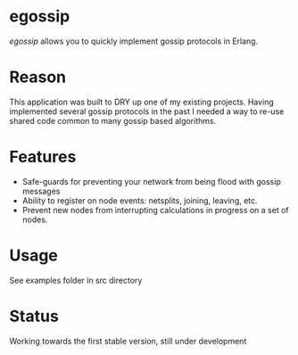 egossip
=======

*egossip* allows you to quickly implement gossip protocols in Erlang.

Reason
======

This application was built to DRY up one of my existing projects. Having
implemented several gossip protocols in the past I needed a way to re-use shared code common
to many gossip based algorithms.

Features
========

* Safe-guards for preventing your network from being flood with gossip messages
* Ability to register on node events: netsplits, joining, leaving, etc.
* Prevent new nodes from interrupting calculations in progress on a set of nodes.

Usage
=====

See examples folder in src directory

Status
======

Working towards the first stable version, still under development
